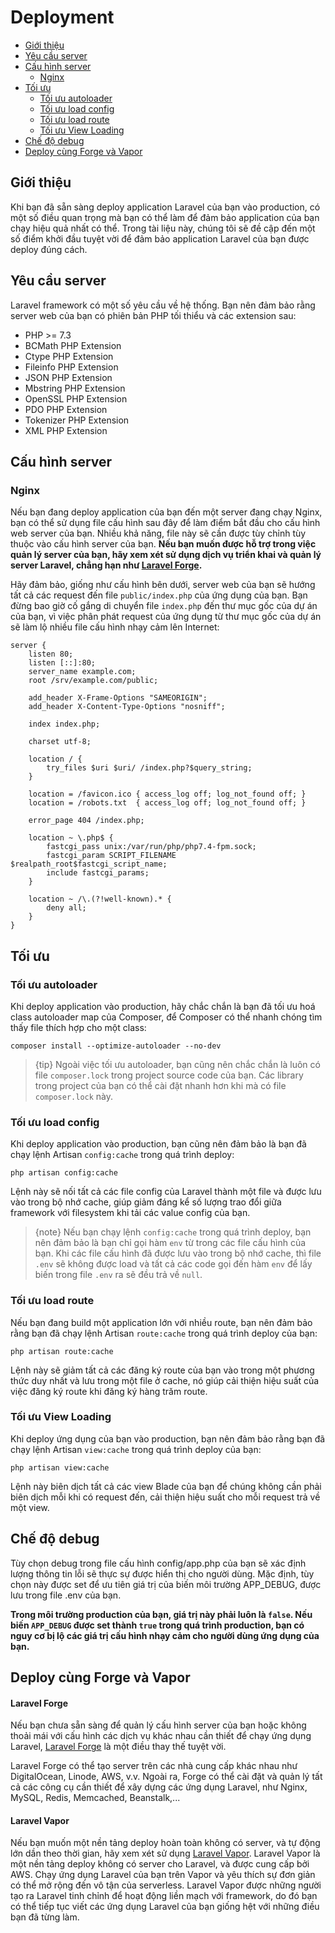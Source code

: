 # Deployment

- [Giới thiệu](#introduction)
- [Yêu cầu server](#server-requirements)
- [Cấu hình server](#server-configuration)
    - [Nginx](#nginx)
- [Tối ưu](#optimization)
    - [Tối ưu autoloader](#autoloader-optimization)
    - [Tối ưu load config](#optimizing-configuration-loading)
    - [Tối ưu load route](#optimizing-route-loading)
    - [Tối ưu View Loading](#optimizing-view-loading)
- [Chế độ debug](#debug-mode)
- [Deploy cùng Forge và Vapor](#deploying-with-forge-or-vapor)

<a name="introduction"></a>
## Giới thiệu

Khi bạn đã sẵn sàng deploy application Laravel của bạn vào production, có một số điều quan trọng mà bạn có thể làm để đảm bảo application của bạn chạy hiệu quả nhất có thể. Trong tài liệu này, chúng tôi sẽ đề cập đến một số điểm khởi đầu tuyệt vời để đảm bảo application Laravel của bạn được deploy đúng cách.

<a name="server-requirements"></a>
## Yêu cầu server

Laravel framework có một số yêu cầu về hệ thống. Bạn nên đảm bảo rằng server web của bạn có phiên bản PHP tối thiểu và các extension sau:

<div class="content-list" markdown="1">

- PHP >= 7.3
- BCMath PHP Extension
- Ctype PHP Extension
- Fileinfo PHP Extension
- JSON PHP Extension
- Mbstring PHP Extension
- OpenSSL PHP Extension
- PDO PHP Extension
- Tokenizer PHP Extension
- XML PHP Extension

</div>

<a name="server-configuration"></a>
## Cấu hình server

<a name="nginx"></a>
### Nginx

Nếu bạn đang deploy application của bạn đến một server đang chạy Nginx, bạn có thể sử dụng file cấu hình sau đây để làm điểm bắt đầu cho cấu hình web server của bạn. Nhiều khả năng, file này sẽ cần được tùy chỉnh tùy thuộc vào cấu hình server của bạn. **Nếu bạn muốn được hỗ trợ trong việc quản lý server của bạn, hãy xem xét sử dụng dịch vụ triển khai và quản lý server Laravel, chẳng hạn như [Laravel Forge](https://forge.laravel.com).**

Hãy đảm bảo, giống như cấu hình bên dưới, server web của bạn sẽ hướng tất cả các request đến file `public/index.php` của ứng dụng của bạn. Bạn đừng bao giờ cố gắng di chuyển file `index.php` đến thư mục gốc của dự án của bạn, vì việc phân phát request của ứng dụng từ thư mục gốc của dự án sẽ làm lộ nhiều file cấu hình nhạy cảm lên Internet:

    server {
        listen 80;
        listen [::]:80;
        server_name example.com;
        root /srv/example.com/public;

        add_header X-Frame-Options "SAMEORIGIN";
        add_header X-Content-Type-Options "nosniff";

        index index.php;

        charset utf-8;

        location / {
            try_files $uri $uri/ /index.php?$query_string;
        }

        location = /favicon.ico { access_log off; log_not_found off; }
        location = /robots.txt  { access_log off; log_not_found off; }

        error_page 404 /index.php;

        location ~ \.php$ {
            fastcgi_pass unix:/var/run/php/php7.4-fpm.sock;
            fastcgi_param SCRIPT_FILENAME $realpath_root$fastcgi_script_name;
            include fastcgi_params;
        }

        location ~ /\.(?!well-known).* {
            deny all;
        }
    }

<a name="optimization"></a>
## Tối ưu

<a name="autoloader-optimization"></a>
### Tối ưu autoloader

Khi deploy application vào production, hãy chắc chắn là bạn đã tối ưu hoá class autoloader map của Composer, để Composer có thể nhanh chóng tìm thấy file thích hợp cho một class:

    composer install --optimize-autoloader --no-dev

> {tip} Ngoài việc tối ưu autoloader, bạn cũng nên chắc chắn là luôn có file `composer.lock` trong project source code của bạn. Các library trong project của bạn có thể cài đặt nhanh hơn khi mà có file `composer.lock` này.

<a name="optimizing-configuration-loading"></a>
### Tối ưu load config

Khi deploy application vào production, bạn cũng nên đảm bảo là bạn đã chạy lệnh Artisan `config:cache` trong quá trình deploy:

    php artisan config:cache

Lệnh này sẽ nối tất cả các file config của Laravel thành một file và được lưu vào trong bộ nhớ cache, giúp giảm đáng kể số lượng trao đổi giữa framework với filesystem khi tải các value config của bạn.

> {note} Nếu bạn chạy lệnh `config:cache` trong quá trình deploy, bạn nên đảm bảo là bạn chỉ gọi hàm `env` từ trong các file cấu hình của bạn. Khi các file cấu hình đã được lưu vào trong bộ nhớ cache, thì file `.env` sẽ không được load và tất cả các code gọi đến hàm `env` để lấy biến trong file `.env` ra sẽ đều trả về `null`.

<a name="optimizing-route-loading"></a>
### Tối ưu load route

Nếu bạn đang build một application lớn với nhiều route, bạn nên đảm bảo rằng bạn đã chạy lệnh Artisan `route:cache` trong quá trình deploy của bạn:

    php artisan route:cache

Lệnh này sẽ giảm tất cả các đăng ký route của bạn vào trong một phương thức duy nhất và lưu trong một file ở cache, nó giúp cải thiện hiệu suất của việc đăng ký route khi đăng ký hàng trăm route.

<a name="optimizing-view-loading"></a>
### Tối ưu View Loading

Khi deploy ứng dụng của bạn vào production, bạn nên đảm bảo rằng bạn đã chạy lệnh Artisan `view:cache` trong quá trình deploy của bạn:

    php artisan view:cache

Lệnh này biên dịch tất cả các view Blade của bạn để chúng không cần phải biên dịch mỗi khi có request đến, cải thiện hiệu suất cho mỗi request trả về một view.

<a name="debug-mode"></a>
## Chế độ debug

Tùy chọn debug trong file cấu hình config/app.php của bạn sẽ xác định lượng thông tin lỗi sẽ thực sự được hiển thị cho người dùng. Mặc định, tùy chọn này được set để ưu tiên giá trị của biến môi trường APP_DEBUG, được lưu trong file .env của bạn.

**Trong môi trường production của bạn, giá trị này phải luôn là `false`. Nếu biến `APP_DEBUG` được set thành `true` trong quá trình production, bạn có nguy cơ bị lộ các giá trị cấu hình nhạy cảm cho người dùng ứng dụng của bạn.**

<a name="deploying-with-forge-or-vapor"></a>
## Deploy cùng Forge và Vapor

<a name="laravel-forge"></a>
#### Laravel Forge

Nếu bạn chưa sẵn sàng để quản lý cấu hình server của bạn hoặc không thoải mái với cấu hình các dịch vụ khác nhau cần thiết để chạy ứng dụng Laravel, [Laravel Forge](https://forge.laravel.com) là một điều thay thế tuyệt vời.

Laravel Forge có thể tạo server trên các nhà cung cấp khác nhau như DigitalOcean, Linode, AWS, v.v. Ngoài ra, Forge có thể cài đặt và quản lý tất cả các công cụ cần thiết để xây dựng các ứng dụng Laravel, như Nginx, MySQL, Redis, Memcached, Beanstalk,...

<a name="laravel-vapor"></a>
#### Laravel Vapor

Nếu bạn muốn một nền tảng deploy hoàn toàn không có server, và tự động lớn dần theo thời gian, hãy xem xét sử dụng [Laravel Vapor](https://vapor.laravel.com). Laravel Vapor là một nền tảng deploy không có server cho Laravel, và được cung cấp bởi AWS. Chạy ứng dụng Laravel của bạn trên Vapor và yêu thích sự đơn giản có thể mở rộng đến vô tận của serverless. Laravel Vapor được những người tạo ra Laravel tinh chỉnh để hoạt động liền mạch với framework, do đó bạn có thể tiếp tục viết các ứng dụng Laravel của bạn giống hệt với những điều bạn đã từng làm.
